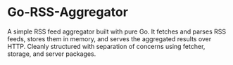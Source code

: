 # Go-RSS-Aggregator
A simple RSS feed aggregator built with pure Go. It fetches and parses RSS feeds, stores them in memory, and serves the aggregated results over HTTP. Cleanly structured with separation of concerns using fetcher, storage, and server packages.
